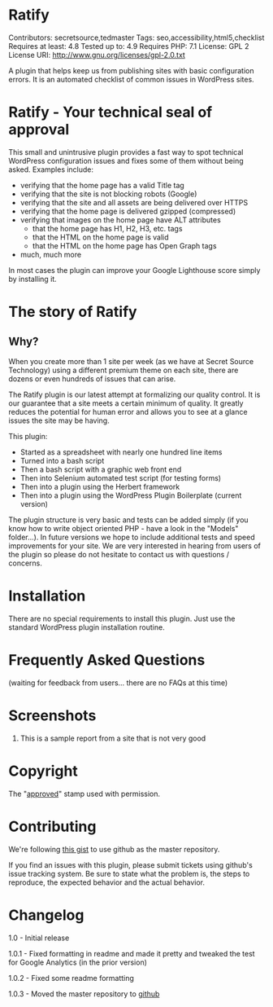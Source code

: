 # Ratify #
Contributors: secretsource,tedmaster
Tags: seo,accessibility,html5,checklist
Requires at least: 4.8
Tested up to: 4.9
Requires PHP: 7.1
License: GPL 2
License URI: http://www.gnu.org/licenses/gpl-2.0.txt

A plugin that helps keep us from publishing sites with basic configuration errors. It is an automated checklist of common issues in WordPress sites.

# Ratify - Your technical seal of approval #

This small and unintrusive plugin provides a fast way to spot technical WordPress configuration issues and fixes some of them without being asked. Examples include:

* verifying that the home page has a valid Title tag
* verifying that the site is not blocking robots (Google)
* verifying that the site and all assets are being delivered over HTTPS
* verifying that the home page is delivered gzipped (compressed)
* verifying that images on the home page have ALT attributes
    * that the home page has H1, H2, H3, etc. tags
    * that the HTML on the home page is valid
    * that the HTML on the home page has Open Graph tags
* much, much more

In most cases the plugin can improve your Google Lighthouse score simply by installing it.

# The story of Ratify #

## Why? ##
When you create more than 1 site per week (as we have at Secret Source Technology) using a different premium theme on each site, there are dozens or even hundreds of issues that can arise.

The Ratify plugin is our latest attempt at formalizing our quality control. It is our guarantee that a site meets a certain minimum of quality. It greatly reduces the potential for human error and allows you to see at a glance issues the site may be having.

This plugin:

* Started as a spreadsheet with nearly one hundred line items
* Turned into a bash script
* Then a bash script with a graphic web front end
* Then into Selenium automated test script (for testing forms)
* Then into a plugin using the Herbert framework
* Then into a plugin using the WordPress Plugin Boilerplate (current version)

The plugin structure is very basic and tests can be added simply (if you know how to write object oriented PHP - have a look in the "Models" folder…). In future versions we hope to include additional tests and speed improvements for your site. We are very interested in hearing from users of the plugin so please do not hesitate to contact us with questions / concerns.

# Installation #
There are no special requirements to install this plugin. Just use the standard WordPress plugin installation routine.

# Frequently Asked Questions #
(waiting for feedback from users… there are no FAQs at this time)

# Screenshots #
1. This is a sample report from a site that is not very good

# Copyright #
The "[approved](https://svgsilh.com/image/1966719.html)" stamp used with permission.

# Contributing #

We're following [this gist](https://gist.github.com/kasparsd/3749872) to use github as the master repository.

If you find an issues with this plugin, please submit tickets using github's issue tracking system.
Be sure to state what the problem is, the steps to reproduce, the expected behavior and the actual behavior.

# Changelog #

1.0 - Initial release

1.0.1 - Fixed formatting in readme and made it pretty and tweaked the test for Google Analytics (in the prior version)

1.0.2 - Fixed some readme formatting

1.0.3 - Moved the master repository to [github](https://github.com/SecretSourceWeb/ratify)